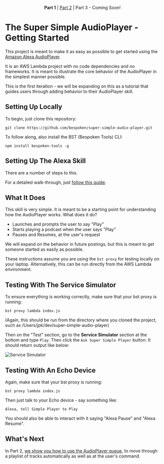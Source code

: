 <p align="center" >
    <strong>Part 1</strong> 
    | <a href="https://github.com/bespoken/super-simple-audio-player/tree/Part2">Part 2</a> 
    | Part 3 - Coming Soon!
</p>

# The Super Simple AudioPlayer - Getting Started
This project is meant to make it as easy as possible to get started using the [Amazon Alexa AudioPlayer](https://developer.amazon.com/public/solutions/alexa/alexa-skills-kit/docs/custom-audioplayer-interface-reference).

It is an AWS Lambda project with no code dependencies and no frameworks. It is meant to illustrate the core behavior of the AudioPlayer in the simplest manner possible.

This is the first iteration - we will be expanding on this as a tutorial that guides users through adding behavior to their AudioPlayer skill.

## Setting Up Locally
To begin, just clone this repository:
```
git clone https://github.com/bespoken/super-simple-audio-player.git
```

To follow along, also install the BST (Bespoken Tools) CLI:
```
npm install bespoken-tools -g
```

## Setting Up The Alexa Skill
There are a number of steps to this.

For a detailed walk-through, just [follow this guide](https://github.com/bespoken/super-simple-audio-player/blob/Part1/docs/skill_setup.md).

## What It Does
This skill is very simple. It is meant to be a starting point for understanding how the AudioPlayer works. What does it do?

* Launches and prompts the user to say "Play"
* Starts playing a podcast when the user says "Play"
* Pauses and Resumes, at the user's request

We will expand on the behavior in future postings, but this is meant to get someone started as easily as possible.

These instructions assume you are using the `bst proxy` for testing locally on your laptop. Alternatively, this can be run directly from the AWS Lambda environment.

## Testing With The Service Simulator
To ensure everything is working correctly, make sure that your bst proxy is running:
```
bst proxy lambda index.js
```
(Again, this should be run from the directory where you cloned the project, such as /Users/jpk/dev/super-simple-audio-player)

Then on the "Test" section, go to the **Service Simulator** section at the bottom and type `Play`. Then click the `Ask Super Simple Player` button. It should return output like below:

![Service Simulator](https://raw.githubusercontent.com/bespoken/super-simple-audio-player/Part1/misc/SkillServiceSimulator.png)

## Testing With An Echo Device
Again, make sure that your bst proxy is running:
```
bst proxy lambda index.js
```

Then just talk to your Echo device - say something like:
```
Alexa, tell Simple Player to Play
```

You should also be able to interact with it saying "Alexa Pause" and "Alexa Resume".

## What's Next
In Part 2, [we show you how to use the AudioPlayer queue](https://github.com/bespoken/super-simple-audio-player/blob/Part2/README.md), to move through a playlist of tracks automatically as well as at the user's command.

